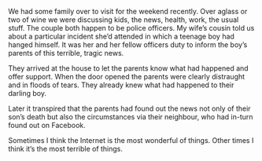

We had some family over to visit for the weekend recently. Over aglass or two of wine we were discussing kids,
the news, health, work, the usual stuff. The couple both happen to be police officers. My wife’s cousin
told us about a particular incident she’d attended in which a teenage boy had hanged himself. It was her
and her fellow officers duty to inform the boy’s parents of this terrible, tragic news.

They arrived at the house to let the parents know what had happened and offer support. When the door opened
the parents were clearly distraught and in floods of tears. They already knew what had happened to their
darling boy.

Later it transpired that the parents had found out the news not only of their son’s death but also the
circumstances via their neighbour, who had in-turn found out on Facebook.

Sometimes I think the Internet is the most wonderful of things. Other times I think it’s the most
terrible of things.